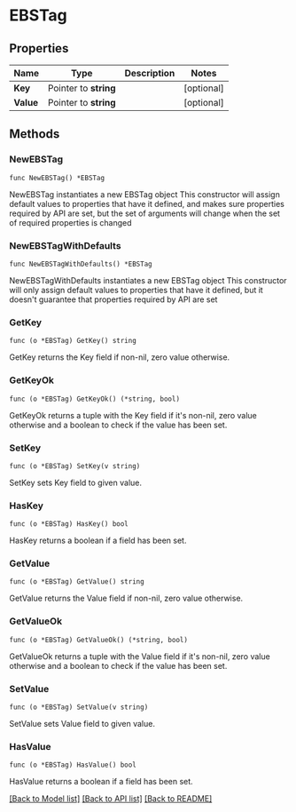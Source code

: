# EBSTag

## Properties

Name | Type | Description | Notes
------------ | ------------- | ------------- | -------------
**Key** | Pointer to **string** |  | [optional] 
**Value** | Pointer to **string** |  | [optional] 

## Methods

### NewEBSTag

`func NewEBSTag() *EBSTag`

NewEBSTag instantiates a new EBSTag object
This constructor will assign default values to properties that have it defined,
and makes sure properties required by API are set, but the set of arguments
will change when the set of required properties is changed

### NewEBSTagWithDefaults

`func NewEBSTagWithDefaults() *EBSTag`

NewEBSTagWithDefaults instantiates a new EBSTag object
This constructor will only assign default values to properties that have it defined,
but it doesn't guarantee that properties required by API are set

### GetKey

`func (o *EBSTag) GetKey() string`

GetKey returns the Key field if non-nil, zero value otherwise.

### GetKeyOk

`func (o *EBSTag) GetKeyOk() (*string, bool)`

GetKeyOk returns a tuple with the Key field if it's non-nil, zero value otherwise
and a boolean to check if the value has been set.

### SetKey

`func (o *EBSTag) SetKey(v string)`

SetKey sets Key field to given value.

### HasKey

`func (o *EBSTag) HasKey() bool`

HasKey returns a boolean if a field has been set.

### GetValue

`func (o *EBSTag) GetValue() string`

GetValue returns the Value field if non-nil, zero value otherwise.

### GetValueOk

`func (o *EBSTag) GetValueOk() (*string, bool)`

GetValueOk returns a tuple with the Value field if it's non-nil, zero value otherwise
and a boolean to check if the value has been set.

### SetValue

`func (o *EBSTag) SetValue(v string)`

SetValue sets Value field to given value.

### HasValue

`func (o *EBSTag) HasValue() bool`

HasValue returns a boolean if a field has been set.


[[Back to Model list]](../README.md#documentation-for-models) [[Back to API list]](../README.md#documentation-for-api-endpoints) [[Back to README]](../README.md)


